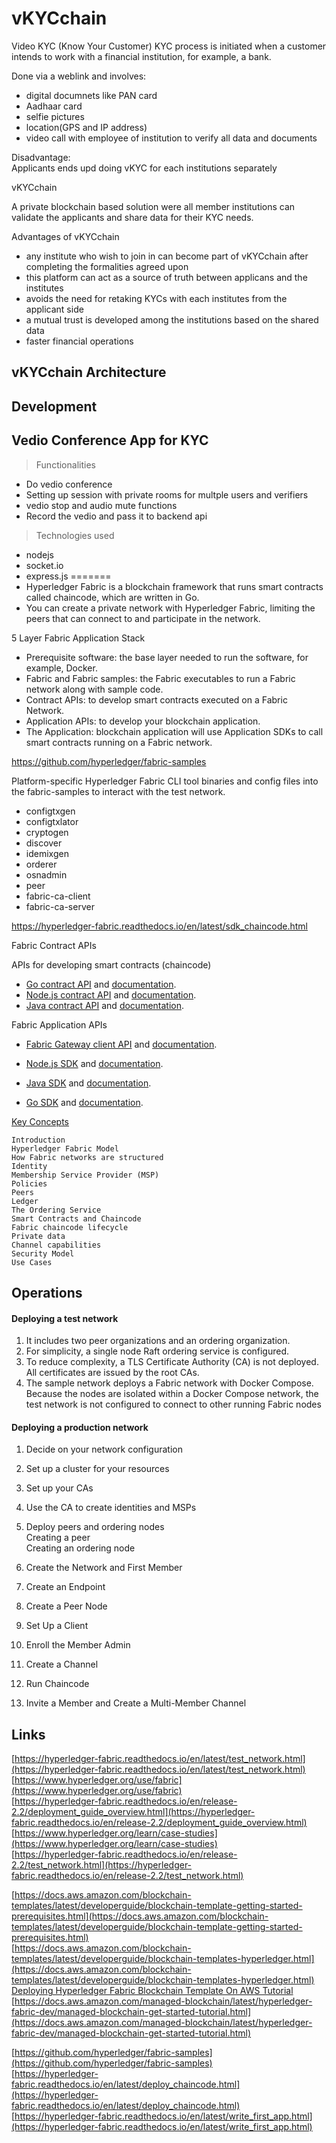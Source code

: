 # vKYCchain


Video KYC (Know Your Customer)
KYC process is initiated when a customer intends to work with a financial institution, for example, a bank.

Done via a weblink and involves:  

- digital documnets like PAN card 
- Aadhaar card 
- selfie pictures 
- location(GPS and IP address) 
- video call with employee of institution to verify all data and documents  


Disadvantage:  
Applicants ends upd doing vKYC for each institutions separately  


vKYCchain  

A private blockchain based solution were all member institutions can validate the applicants and share data for their KYC needs.  


Advantages of vKYCchain  

- any institute who wish to join in can become part of vKYCchain after completing the formalities agreed upon  
- this platform can act as a source of truth between applicans and the institutes  
- avoids the need for retaking KYCs with each institutes from the applicant side  
- a mutual trust is developed among the institutions based on the shared data  
- faster financial operations  





## vKYCchain Architecture  

## Development

## Vedio Conference App for KYC

> Functionalities

- Do vedio conference
- Setting up session with private rooms for multple users and verifiers
- vedio stop and audio mute functions
- Record the vedio and pass it to backend api 


> Technologies used

- nodejs
- socket.io
- express.js
=======
- Hyperledger Fabric is a blockchain framework that runs smart contracts called chaincode, which are written in Go.  
- You can create a private network with Hyperledger Fabric, limiting the peers that can connect to and participate in the network.


5 Layer Fabric Application Stack

- Prerequisite software:	the base layer needed to run the software, for example, Docker.  
- Fabric and Fabric samples: 	the Fabric executables to run a Fabric network along with sample code.  
- Contract APIs: 		to develop smart contracts executed on a Fabric Network.  
- Application APIs: 		to develop your blockchain application.  
- The Application: 		blockchain application will use Application SDKs to call smart contracts running on a Fabric network.  


https://github.com/hyperledger/fabric-samples  


Platform-specific Hyperledger Fabric CLI tool binaries and config files into the fabric-samples to interact with the test network.  

- configtxgen  
- configtxlator  
- cryptogen  
- discover  
- idemixgen  
- orderer  
- osnadmin  
- peer  
- fabric-ca-client  
- fabric-ca-server  



https://hyperledger-fabric.readthedocs.io/en/latest/sdk_chaincode.html  


Fabric Contract APIs

 APIs for developing smart contracts (chaincode)  

- [Go contract API](https://github.com/hyperledger/fabric-contract-api-go) and [documentation](https://pkg.go.dev/github.com/hyperledger/fabric-contract-api-go).  
- [Node.js contract API](https://github.com/hyperledger/fabric-chaincode-node) and [documentation](https://hyperledger.github.io/fabric-chaincode-node/).  
- [Java contract API](https://github.com/hyperledger/fabric-chaincode-java) and [documentation](https://hyperledger.github.io/fabric-chaincode-java/).  


Fabric Application APIs  

- [Fabric Gateway client API](https://github.com/hyperledger/fabric-gateway) and [documentation](https://hyperledger.github.io/fabric-gateway/).  

- [Node.js SDK](https://github.com/hyperledger/fabric-sdk-node) and [documentation](https://hyperledger.github.io/fabric-sdk-node/).  
- [Java SDK](https://github.com/hyperledger/fabric-gateway-java) and [documentation](https://hyperledger.github.io/fabric-gateway-java/).  
- [Go SDK](https://github.com/hyperledger/fabric-sdk-go) and [documentation](https://pkg.go.dev/github.com/hyperledger/fabric-sdk-go/).  





[Key Concepts](https://hyperledger-fabric.readthedocs.io/en/latest/key_concepts.html)  

    Introduction  
    Hyperledger Fabric Model  
    How Fabric networks are structured  
    Identity  
    Membership Service Provider (MSP)  
    Policies  
    Peers  
    Ledger  
    The Ordering Service  
    Smart Contracts and Chaincode  
    Fabric chaincode lifecycle  
    Private data  
    Channel capabilities  
    Security Model  
    Use Cases  


## Operations  

#### Deploying a test network  

1. It includes two peer organizations and an ordering organization.
2. For simplicity, a single node Raft ordering service is configured.
3. To reduce complexity, a TLS Certificate Authority (CA) is not deployed. All certificates are issued by the root CAs.
4. The sample network deploys a Fabric network with Docker Compose. 
   Because the nodes are isolated within a Docker Compose network, 
   the test network is not configured to connect to other running Fabric nodes



#### Deploying a production network

1. Decide on your network configuration  
2. Set up a cluster for your resources  
3. Set up your CAs  
4. Use the CA to create identities and MSPs  
5. Deploy peers and ordering nodes  
        Creating a peer  
        Creating an ordering node  


1. Create the Network and First Member  
2. Create an Endpoint  
3. Create a Peer Node  
4. Set Up a Client  
5. Enroll the Member Admin  
6. Create a Channel  
7. Run Chaincode  
8. Invite a Member and Create a Multi-Member Channel  





## Links  

[https://hyperledger-fabric.readthedocs.io/en/latest/test_network.html](https://hyperledger-fabric.readthedocs.io/en/latest/test_network.html)  
[https://www.hyperledger.org/use/fabric](https://www.hyperledger.org/use/fabric)  
[https://hyperledger-fabric.readthedocs.io/en/release-2.2/deployment_guide_overview.html](https://hyperledger-fabric.readthedocs.io/en/release-2.2/deployment_guide_overview.html)  
[https://www.hyperledger.org/learn/case-studies](https://www.hyperledger.org/learn/case-studies)  
[https://hyperledger-fabric.readthedocs.io/en/release-2.2/test_network.html](https://hyperledger-fabric.readthedocs.io/en/release-2.2/test_network.html)  

[https://docs.aws.amazon.com/blockchain-templates/latest/developerguide/blockchain-template-getting-started-prerequisites.html](https://docs.aws.amazon.com/blockchain-templates/latest/developerguide/blockchain-template-getting-started-prerequisites.html)  
[https://docs.aws.amazon.com/blockchain-templates/latest/developerguide/blockchain-templates-hyperledger.html](https://docs.aws.amazon.com/blockchain-templates/latest/developerguide/blockchain-templates-hyperledger.html)  
[Deploying Hyperledger Fabric Blockchain Template On AWS Tutorial](https://youtu.be/bDm1agCBR4c)  
[https://docs.aws.amazon.com/managed-blockchain/latest/hyperledger-fabric-dev/managed-blockchain-get-started-tutorial.html](https://docs.aws.amazon.com/managed-blockchain/latest/hyperledger-fabric-dev/managed-blockchain-get-started-tutorial.html)  


[https://github.com/hyperledger/fabric-samples](https://github.com/hyperledger/fabric-samples)  
[https://hyperledger-fabric.readthedocs.io/en/latest/deploy_chaincode.html](https://hyperledger-fabric.readthedocs.io/en/latest/deploy_chaincode.html)  
[https://hyperledger-fabric.readthedocs.io/en/latest/write_first_app.html](https://hyperledger-fabric.readthedocs.io/en/latest/write_first_app.html)  
